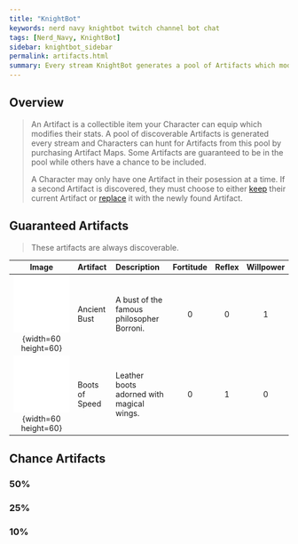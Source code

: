 ```yaml
---
title: "KnightBot"
keywords: nerd navy knightbot twitch channel bot chat
tags: [Nerd_Navy, KnightBot]
sidebar: knightbot_sidebar
permalink: artifacts.html
summary: Every stream KnightBot generates a pool of Artifacts which modify your Character's stats. You can hunt for these Artifacts by using the Artifact Map redemption.
---
```


## Overview
> An Artifact is a collectible item your Character can equip which modifies their stats. A pool of discoverable Artifacts is generated every stream and Characters can hunt for Artifacts from this pool by purchasing Artifact Maps. Some Artifacts are guaranteed to be in the pool while others have a chance to be included.
>
>A Character may only have one Artifact in their posession at a time. If a second Artifact is discovered, they must choose to either [keep](/commands.html#keeparchetype-1) their current Artifact or [replace](/commands.html#replaceartifact-1) it with the newly found Artifact.


## Guaranteed Artifacts

> These artifacts are always discoverable.

| Image | Artifact | Description | Fortitude | Reflex | Willpower |
|:-----:|:-------- |:----------- |:---------:|:------:|:---------:| 
| ![Philsopher's Bust](https://github.com/NonMajorNerd/nonmajornerd.github.io/blob/main/_assets/GFX/KB/Artifacts/philosopher-bust.png?raw=true){width=60 height=60} | Ancient Bust | A bust of the famous philosopher Borroni. | 0 | 0 | 1 |
| ![Boots of Speed](https://github.com/NonMajorNerd/nonmajornerd.github.io/blob/main/_assets/GFX/KB/Artifacts/wingfoot.png?raw=true){width=60 height=60}  | Boots of Speed | Leather boots adorned with magical wings. | 0 | 1 | 0 |

## Chance Artifacts

### 50%

### 25% 

### 10%